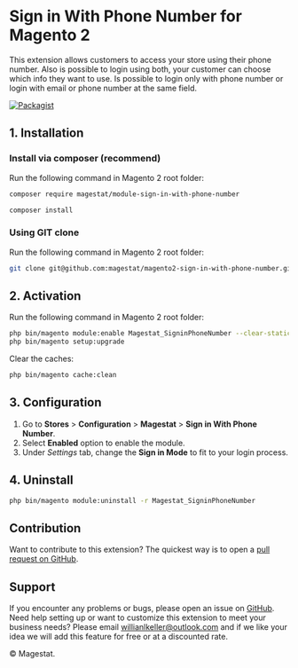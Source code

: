 Sign in With Phone Number for Magento 2
=====================

This extension allows customers to access your store using their phone number.
Also is possible to login using both, your customer can choose which info they want to use.
Is possible to login only with phone number or login with email or phone number at the same field.

[![Packagist](https://img.shields.io/packagist/v/magestat/module-sign-in-with-phone-number.svg)](https://packagist.org/packages/magestat/module-sign-in-with-phone-number)

## 1. Installation

### Install via composer (recommend)

Run the following command in Magento 2 root folder:
```sh
composer require magestat/module-sign-in-with-phone-number

```

```sh
composer install
```

### Using GIT clone

Run the following command in Magento 2 root folder:
```sh
git clone git@github.com:magestat/magento2-sign-in-with-phone-number.git app/code/Magestat/SigninPhoneNumber
```

## 2. Activation

Run the following command in Magento 2 root folder:
```sh
php bin/magento module:enable Magestat_SigninPhoneNumber --clear-static-content
php bin/magento setup:upgrade
```

Clear the caches:
```sh
php bin/magento cache:clean
```

## 3. Configuration

1. Go to **Stores** > **Configuration** > **Magestat** > **Sign in With Phone Number**.
2. Select **Enabled** option to enable the module.
3. Under *Settings* tab, change the **Sign in Mode** to fit to your login process.

## 4. Uninstall

```sh
php bin/magento module:uninstall -r Magestat_SigninPhoneNumber
```


## Contribution

Want to contribute to this extension? The quickest way is to open a [pull request on GitHub](https://help.github.com/articles/using-pull-requests).


## Support

If you encounter any problems or bugs, please open an issue on [GitHub](https://github.com/magestat/magento2-sign-in-with-phone-number/issues).
Need help setting up or want to customize this extension to meet your business needs? Please email willianlkeller@outlook.com and if we like your idea we will add this feature for free or at a discounted rate.

© Magestat.
